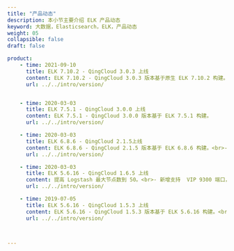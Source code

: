 ```yaml
---
title: "产品动态"
description: 本小节主要介绍 ELK 产品动态
keyword: 大数据，Elasticsearch，ELK，产品动态
weight: 05
collapsible: false
draft: false

product:
    - time: 2021-09-10
      title: ELK 7.10.2 - QingCloud 3.0.3 上线
      content: ELK 7.10.2 - QingCloud 3.0.3 版本基于原生 ELK 7.10.2 构建。<br>- 支持三方告警对接，集成 Prometheus Node 和 Elasticsearch Exporter。<br>- 优化 ES 线程池参数，减少写入被拒绝的可能。<br>- 修复滚动重启不生效、超时等问题。<br>- 索引提速，提高索引存储效率，缩小所占空间。<br>- 访问系统索引的 REST API 被标记为过时。<br>- 系统索引增加新的 thread pool。
      url: ../../intro/version/


    - time: 2020-03-03
      title: ELK 7.5.1 - QingCloud 3.0.0 上线
      content: ELK 7.5.1 - QingCloud 3.0.0 版本基于 ELK 7.5.1 构建。
      url: ../../intro/version/

    - time: 2020-03-03
      title: ELK 6.8.6 - QingCloud 2.1.5上线
      content: ELK 6.8.6 - QingCloud 2.1.5 版本基于 ELK 6.8.6 构建。<br>- 提高 Logstash 最大节点数到 50。<br>- 修复 Kibana Timelion 页面显示异常的问题。<br>- 新增支持 VIP 9300 端口，方便 Java Transport Client 使用。<br>- 修复偶然情况下两个 Kibana 节点同时创建索引时引起死锁的问题。
      url: ../../intro/version/

    - time: 2020-03-03
      title: ELK 5.6.16 - QingCloud 1.6.5 上线
      content: 提高 Logstash 最大节点数到 50。<br>- 新增支持  VIP 9300 端口，方便 Java Transport Client 使用。<br>- 允许降级到 Logstash 5.4.3 以使用 qingstor input/output 插件。<br>-修复偶然情况下两个 Kibana 节点同时创建索引时引起死锁的问题。
      url: ../../intro/version/

    - time: 2019-07-05
      title: ELK 5.6.16 - QingCloud 1.5.3 上线
      content: ELK 5.6.16 - QingCloud 1.5.3 版本基于 ELK 5.6.16 构建。<br>- 新增 ES 专有主节点（Dedicated Master）。<br>- 新增两组 ES 节点，支持热温冷（Hot-Warm-Cold）架构。<br>- 支持企业级分布式 SAN（NeonSAN）存储，最大 50T 容量。<br>- 新增支持 ES 节点共挂载三块数据硬盘，提高读写性能。<br>- 新增支持 ES 节点滚动重启，最小化对业务的影响。<br>-新增支持滚动升级（升级前请完整备份数据）。<br>- 新增 ES VIP 并支持高可用。<br>-新增支持自动扩容硬盘空间。<br>-新增支持自助清理 Heap Dump 文件。
      url: ../../intro/version/

   

---
```


<!-- 设置上述参数可生成产品动态页  -->

